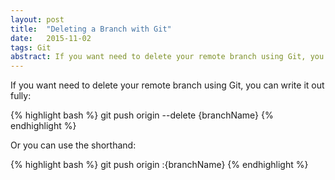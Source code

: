 ```yaml
---
layout: post
title:  "Deleting a Branch with Git"
date:   2015-11-02
tags: Git
abstract: If you want need to delete your remote branch using Git, you can write it out fully or shorthand.
---
```

If you want need to delete your remote branch using Git, you can write it out fully: 

{% highlight bash %}
git push origin --delete {branchName} 
{% endhighlight %}

Or you can use the shorthand: 

{% highlight bash %}
git push origin :{branchName}
{% endhighlight %}